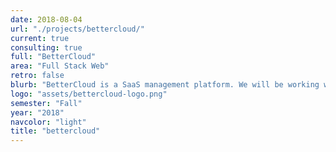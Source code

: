 ```yaml
---
date: 2018-08-04
url: "./projects/bettercloud/"
current: true
consulting: true
full: "BetterCloud"
area: "Full Stack Web"
retro: false
blurb: "BetterCloud is a SaaS management platform. We will be working with BetterCloud to integrate their service into a cloud computing platform."
logo: "assets/bettercloud-logo.png"
semester: "Fall"
year: "2018"
navcolor: "light"
title: "bettercloud"
---
```

